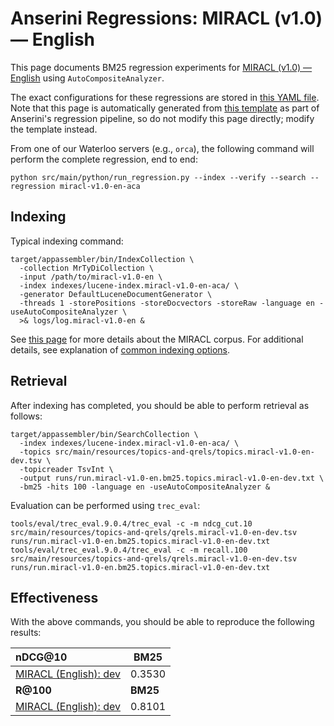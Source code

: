 # Anserini Regressions: MIRACL (v1.0) &mdash; English

This page documents BM25 regression experiments for [MIRACL (v1.0) &mdash; English](https://github.com/project-miracl/miracl) using `AutoCompositeAnalyzer`.

The exact configurations for these regressions are stored in [this YAML file](../src/main/resources/regression/miracl-v1.0-en-aca.yaml).
Note that this page is automatically generated from [this template](../src/main/resources/docgen/templates/miracl-v1.0-en-aca.template) as part of Anserini's regression pipeline, so do not modify this page directly; modify the template instead.

From one of our Waterloo servers (e.g., `orca`), the following command will perform the complete regression, end to end:

```
python src/main/python/run_regression.py --index --verify --search --regression miracl-v1.0-en-aca
```

## Indexing

Typical indexing command:

```
target/appassembler/bin/IndexCollection \
  -collection MrTyDiCollection \
  -input /path/to/miracl-v1.0-en \
  -index indexes/lucene-index.miracl-v1.0-en-aca/ \
  -generator DefaultLuceneDocumentGenerator \
  -threads 1 -storePositions -storeDocvectors -storeRaw -language en -useAutoCompositeAnalyzer \
  >& logs/log.miracl-v1.0-en &
```

See [this page](https://github.com/project-miracl/miracl) for more details about the MIRACL corpus.
For additional details, see explanation of [common indexing options](common-indexing-options.md).

## Retrieval

After indexing has completed, you should be able to perform retrieval as follows:

```
target/appassembler/bin/SearchCollection \
  -index indexes/lucene-index.miracl-v1.0-en-aca/ \
  -topics src/main/resources/topics-and-qrels/topics.miracl-v1.0-en-dev.tsv \
  -topicreader TsvInt \
  -output runs/run.miracl-v1.0-en.bm25.topics.miracl-v1.0-en-dev.txt \
  -bm25 -hits 100 -language en -useAutoCompositeAnalyzer &
```

Evaluation can be performed using `trec_eval`:

```
tools/eval/trec_eval.9.0.4/trec_eval -c -m ndcg_cut.10 src/main/resources/topics-and-qrels/qrels.miracl-v1.0-en-dev.tsv runs/run.miracl-v1.0-en.bm25.topics.miracl-v1.0-en-dev.txt
tools/eval/trec_eval.9.0.4/trec_eval -c -m recall.100 src/main/resources/topics-and-qrels/qrels.miracl-v1.0-en-dev.tsv runs/run.miracl-v1.0-en.bm25.topics.miracl-v1.0-en-dev.txt
```

## Effectiveness

With the above commands, you should be able to reproduce the following results:

| **nDCG@10**                                                                                                  | **BM25**  |
|:-------------------------------------------------------------------------------------------------------------|-----------|
| [MIRACL (English): dev](https://github.com/project-miracl/miracl)                                            | 0.3530    |
| **R@100**                                                                                                    | **BM25**  |
| [MIRACL (English): dev](https://github.com/project-miracl/miracl)                                            | 0.8101    |
